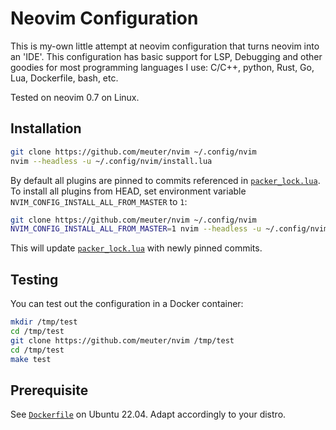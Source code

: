 # Neovim Configuration

This is my-own little attempt at neovim configuration that turns neovim into an 'IDE'. 
This configuration has basic support for LSP, Debugging and other goodies for most programming 
languages I use: C/C++, python, Rust, Go, Lua, Dockerfile, bash, etc.

Tested on neovim 0.7 on Linux.

## Installation

```bash
git clone https://github.com/meuter/nvim ~/.config/nvim
nvim --headless -u ~/.config/nvim/install.lua
```

By default all plugins are pinned to commits referenced in 
[`packer_lock.lua`](https://github.com/meuter/nvim/blob/main/lua/user/packer_lock.lua).
To install all plugins from HEAD, set environment variable `NVIM_CONFIG_INSTALL_ALL_FROM_MASTER` to `1`:

```bash
git clone https://github.com/meuter/nvim ~/.config/nvim
NVIM_CONFIG_INSTALL_ALL_FROM_MASTER=1 nvim --headless -u ~/.config/nvim/install.lua
```

This will update [`packer_lock.lua`](https://github.com/meuter/nvim/blob/main/lua/user/packer_lock.lua) 
with newly pinned commits.

## Testing

You can test out the configuration in a Docker container:
```bash
mkdir /tmp/test
cd /tmp/test
git clone https://github.com/meuter/nvim /tmp/test
cd /tmp/test
make test
```

## Prerequisite

See [`Dockerfile`](https://github.com/meuter/nvim/blob/main/Dockerfile) on Ubuntu 22.04. Adapt accordingly to your distro.


